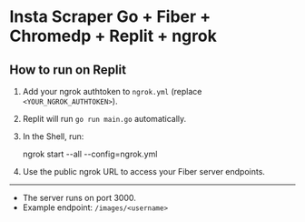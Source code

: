 # Insta Scraper Go + Fiber + Chromedp + Replit + ngrok

## How to run on Replit

1. Add your ngrok authtoken to `ngrok.yml` (replace `<YOUR_NGROK_AUTHTOKEN>`).
2. Replit will run `go run main.go` automatically.
3. In the Shell, run:

   ngrok start --all --config=ngrok.yml

4. Use the public ngrok URL to access your Fiber server endpoints.

---

- The server runs on port 3000.
- Example endpoint: `/images/<username>`
